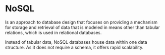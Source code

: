 # NoSQL

Is an approach to database design that focuses on providing a mechanism for storage and retrieval of data that is modeled in means other than tabular relations, which is used in relational databases.

Instead of tabular data, NoSQL databases house data within one data structure. As it does not require a schema, it offers rapid scalability.
